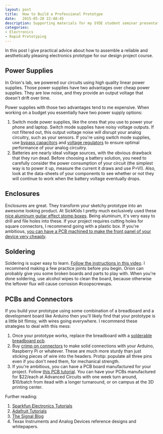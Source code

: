 ```yaml
---
layout: post
title:  How to Build a Professional Prototype
date:   2015-05-20 22:48:45
description: Supporting materials for my SYDE student seminar presentation on rapid electronics prototyping.
categories:
- Electronics
- Rapid Prototyping
---
```


In this post I give practical advice about how to assemble a reliable and aesthetically pleasing electronics prototype for our design project course.

## Power Supplies

In Orion's lab, we powered our circuits using high quality linear power supplies. Those power supplies have two advantages over cheap power supplies. They are low noise, and they provide an output voltage that doesn't drift over time.

Power supplies with those two advantages tend to me expensive. When working on a budget you essentially have two power supply options:

1. Switch mode power supplies, like the ones that you use to power your phone and laptop. Switch mode supplies have noisy voltage outputs. If not filtered out, this output voltage noise will disrupt your analog circuitry, such as your sensors. If you're using switch mode supplies, use [bypass capacitors](http://www.seattlerobotics.org/encoder/jun97/basics.html) and [voltage regulators](https://www.sparkfun.com/products/107) to ensure optimal performance of your analog circuitry.
2. Batteries are nearly ideal voltage sources, with the obvious drawback that they run dead. Before choosing a battery solution, you need to carefully consider the power consumption of your circuit (the simplest way is to power it up, measure the current it draws and use P=VI). Also, look at the data-sheets of your components to see whether or not they will continue to work when the battery voltage eventually drops.

## Enclosures

Enclosures are great. They transform your sketchy prototype into an awesome looking product. At SickKids I pretty much exclusively used these [nice aluminum guitar effect stomp boxes](https://www.creatroninc.com/product/aluminum-enclosure-120x95x35mm/?search_query=case&results=34). Being aluminum, it's very easy to drill and file holes into these. If your project requires cutting holes for square connectors, I recommend going with a plastic box. If you're ambitious, [you can have a PCB machined to make the front panel of your device very cheaply](https://www.youtube.com/watch?v=Yj0Bv4UEFSs).

## Soldering

Soldering is super easy to learn. [Follow the instructions in this video](https://www.youtube.com/watch?v=fYz5nIHH0iY). I recommend making a few practice joints before you begin. Orion can probably give you some broken boards and parts to play with. When you're done soldering, use alcohol wipes to clean the board, because otherwise the leftover flux will cause corrosion #coopscrewups.

## PCBs and Connectors

If you build your prototype using some combination of a breadboard and a development board like Arduino then you'll likely find that your prototype is a little bit flimsy, with wires going everywhere. I recommend these strategies to deal with this mess:

1. Once your prototype works, replace the breadboard with a [solderable breadboard pcb](https://www.adafruit.com/products/571).
2. Buy [crimp on connectors](https://www.creatroninc.com/product/3-pin-male-jr-header-set/?search_query=crimp+on&results=101) to make solid connections with your Arduino, Raspberry Pi or whatever. These are much more sturdy than just sticking pieces of wire into the headers. Protip: populate all three pins even if you don't need them, for mechanical strength.
3. If you're ambitious, you can have a PCB board manufactured for your project. Follow [this PCB tutorial](https://www.youtube.com/watch?v=1AXwjZoyNno). You can have your PCBs manufactured for $22/each at Advanced Circuits with one week turn around, $10/batch from itead with a longer turnaround, or on campus at the 3D printing center.


Further reading:
1. [Sparkfun Electronics Tutorials](https://www.sparkfun.com/tutorials)
2. [Adafruit Tutorials](https://learn.adafruit.com/)
3. [The Signal Blog](https://e2e.ti.com/blogs_/archives/b/thesignal/)
4. Texax Instruments and Analog Devices reference designs and whitepapers.

